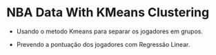 # NBA Data With KMeans Clustering

- Usando o metodo Kmeans para separar os jogadores em grupos. 

- Prevendo a pontuação dos jogadores com Regressão Linear.
